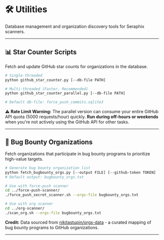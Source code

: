 # 🛠️ Utilities

Database management and organization discovery tools for Seraphix scanners.

---

## 📊 Star Counter Scripts

Fetch and update GitHub star counts for organizations in the database.

```bash
# Single-threaded
python github_star_counter.py [--db-file PATH]

# Multi-threaded (Faster, Recommended)
python github_star_counter_parallel.py [--db-file PATH]

# Default db-file: force_push_commits.sqlite3
```

⚠️ **Rate Limit Warning:** The parallel version can consume your entire GitHub API quota (5000 requests/hour) quickly. **Run during off-hours or weekends** when you're not actively using the GitHub API for other tasks.

---

## 🎯 Bug Bounty Organizations

Fetch organizations that participate in bug bounty programs to prioritize high-value targets.

```bash
# Generate bug bounty organization list
python fetch_bugbounty_orgs.py [--output FILE] [--github-token TOKEN]
# Default output: bugbounty_orgs.txt

# Use with force-push scanner
cd ../force-push-scanner/
./force_push_secret_scanner.sh --orgs-file bugbounty_orgs.txt

# Use with org scanner
cd ../org-scanner/
./scan_org.sh --orgs-file bugbounty_orgs.txt
```

**Credit:** Data sourced from [nikitastupin/orgs-data](https://github.com/nikitastupin/orgs-data) - a curated mapping of bug bounty programs to GitHub organizations.

---
